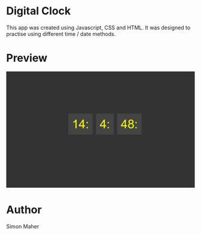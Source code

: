 # Digital Clock

This app was created using Javascript, CSS and HTML. It was designed to practise using different time / date methods. 

# Preview

![Digital Clock -Preview](./DigitalClock.PNG)

# Author

Simon Maher